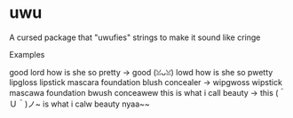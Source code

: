 # uwu

A cursed package that "uwufies" strings to make it sound like cringe

Examples

good lord how is she so pretty -> good (ꈍᴗꈍ) lowd how is she so pwetty
lipgloss lipstick mascara foundation blush concealer -> wipgwoss wipstick mascawa foundation bwush conceawew
this is what i call beauty -> this (＾Ｕ＾)ノ~ is what i calw beauty nyaa~~
